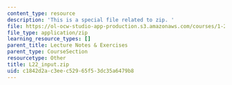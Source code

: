 ```yaml
---
content_type: resource
description: 'This is a special file related to zip. '
file: https://ol-ocw-studio-app-production.s3.amazonaws.com/courses/1-264j-database-internet-and-systems-integration-technologies-fall-2013/c1842d2ac3eec52965f53dc35a6479b8_L22_input.zip
file_type: application/zip
learning_resource_types: []
parent_title: Lecture Notes & Exercises
parent_type: CourseSection
resourcetype: Other
title: L22_input.zip
uid: c1842d2a-c3ee-c529-65f5-3dc35a6479b8
---
```

